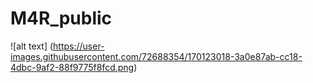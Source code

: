 # M4R_public

![alt text] (https://user-images.githubusercontent.com/72688354/170123018-3a0e87ab-cc18-4dbc-9af2-88f9775f8fcd.png)
